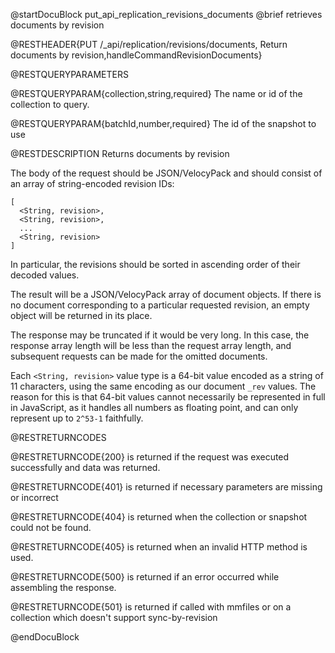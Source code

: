 
@startDocuBlock put_api_replication_revisions_documents
@brief retrieves documents by revision

@RESTHEADER{PUT /_api/replication/revisions/documents, Return documents by revision,handleCommandRevisionDocuments}

@RESTQUERYPARAMETERS

@RESTQUERYPARAM{collection,string,required}
The name or id of the collection to query.

@RESTQUERYPARAM{batchId,number,required}
The id of the snapshot to use

@RESTDESCRIPTION
Returns documents by revision

The body of the request should be JSON/VelocyPack and should consist of an
array of string-encoded revision IDs:

```
[
  <String, revision>,
  <String, revision>,
  ...
  <String, revision>
]
```

In particular, the revisions should be sorted in ascending order of their
decoded values.

The result will be a JSON/VelocyPack array of document objects. If there is no
document corresponding to a particular requested revision, an empty object will
be returned in its place.

The response may be truncated if it would be very long. In this case, the
response array length will be less than the request array length, and
subsequent requests can be made for the omitted documents.

Each `<String, revision>` value type is a 64-bit value encoded as a string of
11 characters, using the same encoding as our document `_rev` values. The
reason for this is that 64-bit values cannot necessarily be represented in full
in JavaScript, as it handles all numbers as floating point, and can only
represent up to `2^53-1` faithfully.

@RESTRETURNCODES

@RESTRETURNCODE{200}
is returned if the request was executed successfully and data was returned.

@RESTRETURNCODE{401}
is returned if necessary parameters are missing or incorrect

@RESTRETURNCODE{404}
is returned when the collection or snapshot could not be found.

@RESTRETURNCODE{405}
is returned when an invalid HTTP method is used.

@RESTRETURNCODE{500}
is returned if an error occurred while assembling the response.

@RESTRETURNCODE{501}
is returned if called with mmfiles or on a collection which doesn't support
sync-by-revision

@endDocuBlock
